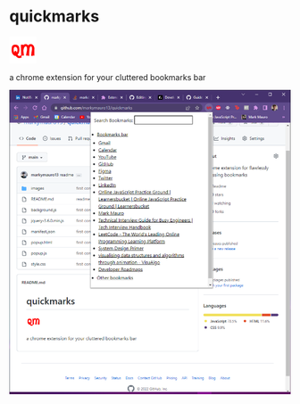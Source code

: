 # quickmarks

<p align="left">
<img src="https://github.com/markymauro13/quickmarks/blob/main/images/qm48.png?raw=true">
</p>

a chrome extension for your cluttered bookmarks bar

<img src="./images/quickmarks.png">
